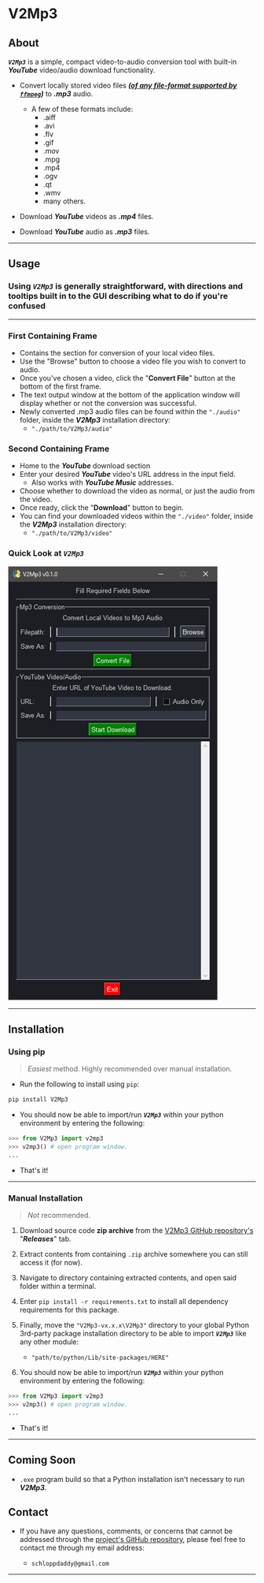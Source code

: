 # V2Mp3

## About

**_`V2Mp3`_** is a simple, compact video-to-audio conversion tool with built-in _**YouTube**_ video/audio download functionality.

- Convert locally stored video files _**([of any file-format supported by `ffmpeg`](https://ffmpeg.org/general.html#Video-Codecs))**_ to _**.mp3**_ audio.

  - A few of these formats include:
    - .aiff
    - .avi
    - .flv
    - .gif
    - .mov
    - .mpg
    - .mp4
    - .ogv
    - .qt
    - .wmv
    - many others.

- Download _**YouTube**_ videos as _**.mp4**_ files.

- Download _**YouTube**_ audio as _**.mp3**_ files.

---

## Usage

### Using _**`V2Mp3`**_ is generally straightforward, with directions and tooltips built in to the GUI describing what to do if you're confused

---

### **First Containing Frame**

- Contains the section for conversion of your local video files.
- Use the "Browse" button to choose a video file you wish to convert to audio.
- Once you've chosen a video, click the "**Convert File**" button at the bottom of the first frame.
- The text output window at the bottom of the application window will display whether or not the conversion was successful.
- Newly converted .mp3 audio files can be found within the `"./audio"` folder, inside the _**V2Mp3**_ installation directory:
  - `"./path/to/V2Mp3/audio"`

### **Second Containing Frame**

- Home to the _**YouTube**_ download section
- Enter your desired _**YouTube**_ video's URL address in the input field.
  - Also works with _**YouTube Music**_ addresses.
- Choose whether to download the video as normal, or just the audio from the video.
- Once ready, click the "**Download**" button to begin.
- You can find your downloaded videos within the `"./video"` folder, inside the _**V2Mp3**_ installation directory:
  - `"./path/to/V2Mp3/video"`

### Quick Look at _**`V2Mp3`**_

![V2Mp3](./docs/v2mp3_photo.png)

---

## Installation

### Using pip

> _Easiest_ method. Highly recommended over manual installation.

- Run the following to install using `pip`:

```python
pip install V2Mp3
```

- You should now be able to import/run _**`V2Mp3`**_ within your python environment by entering the following:

```python
>>> from V2Mp3 import v2mp3
>>> v2mp3() # open program window.
...
```

- That's it!

---

### Manual Installation

> _Not_ recommended.

1. Download source code **zip archive** from the [V2Mp3 GitHub repository's](https://github.com/schlopp96/V2Mp3) "_**Releases**_" tab.

2. Extract contents from containing `.zip` archive somewhere you can still access it (for now).

3. Navigate to directory containing extracted contents, and open said folder within a terminal.

4. Enter `pip install -r requirements.txt` to install all dependency requirements for this package.

5. Finally, move the `"V2Mp3-vx.x.x\V2Mp3"` directory to your global Python 3rd-party package installation directory to be able to import _**`V2Mp3`**_ like any other module:

   - `"path/to/python/Lib/site-packages/HERE"`

6. You should now be able to import/run _**`V2Mp3`**_ within your python environment by entering the following:

```python
>>> from V2Mp3 import v2mp3
>>> v2mp3() # open program window.
...
```

- That's it!

---

## Coming Soon

- `.exe` program build so that a Python installation isn't necessary to run **_V2Mp3_**.

## Contact

- If you have any questions, comments, or concerns that cannot be addressed through the [project's GitHub repository](https://github.com/schlopp96/V2Mp3), please feel free to contact me through my email address:

  - `schloppdaddy@gmail.com`

---
